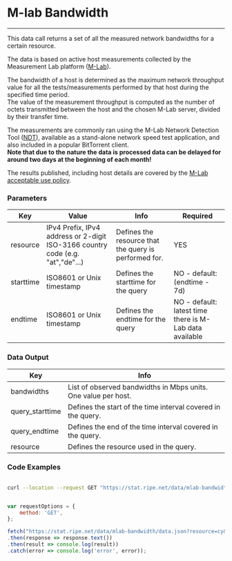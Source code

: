 # M-lab Bandwidth
---------------

This data call returns a set of all the measured network bandwidths for a certain resource.  
  
The data is based on active host measurements collected by the Measurement Lab platform ([M-Lab](http://www.measurementlab.net)).  
  
The bandwidth of a host is determined as the maximum network throughput value for all the tests/measurements performed by that host during the specified time period.  
The value of the measurement throughput is computed as the number of octets transmitted between the host and the chosen M-Lab server, divided by their transfer time.  
  
The measurements are commonly ran using the M-Lab Network Detection Tool ([NDT](http://measurementlab.net/measurement-lab-tools#ndt)), available as a stand-alone network speed test application, and also included in a popular BitTorrent client.  
**Note that due to the nature the data is processed data can be delayed for around two days at the beginning of each month!**  
  
The results published, including host details are covered by the [M-Lab acceptable use policy](http://www.measurementlab.net/content/privacy-policy-aup).

<RestRepl :baseUrl="`/data/`+$page.relativePath.split('/')[1].split('.md')[0]+`/data.json`" method="GET" :searchParams="{ resource:'cy', starttime: '2020-08-21T07:00', endtime: '2020-18-27T12:00'}"/>

### Parameters

| Key | Value | Info | Required |
| --- | --- | --- | --- |
| resource | IPv4 Prefix, IPv4 address or 2-digit ISO-3166 country code (e.g. "at","de"...) | Defines the resource that the query is performed for. | YES |
| starttime | ISO8601 or Unix timestamp | Defines the starttime for the query | NO - default: (endtime - 7d) |
| endtime | ISO8601 or Unix timestamp | Defines the endtime for the query | NO - default: latest time there is M-Lab data available |

### Data Output

| Key | Info |
| --- | --- |
| bandwidths | List of observed bandwidths in Mbps units. One value per host. |
| query_starttime | Defines the start of the time interval covered in the query. |
| query_endtime | Defines the end of the time interval covered in the query. |
| resource | Defines the resource used in the query. |

### Code Examples
<CodeGroup>
<CodeGroupItem title="cURL">

```bash

curl --location --request GET "https://stat.ripe.net/data/mlab-bandwidth/data.json?resource=cy&starttime=2020-08-21T07:00&endtime=2020-18-27T12:00"


```

</CodeGroupItem>

<CodeGroupItem title="JS">

```js

var requestOptions = {
	method: 'GET',
};

fetch("https://stat.ripe.net/data/mlab-bandwidth/data.json?resource=cy&starttime=2020-08-21T07:00&endtime=2020-18-27T12:00", requestOptions)
.then(response => response.text())
.then(result => console.log(result))
.catch(error => console.log('error', error));


```

</CodeGroupItem>
</CodeGroup>